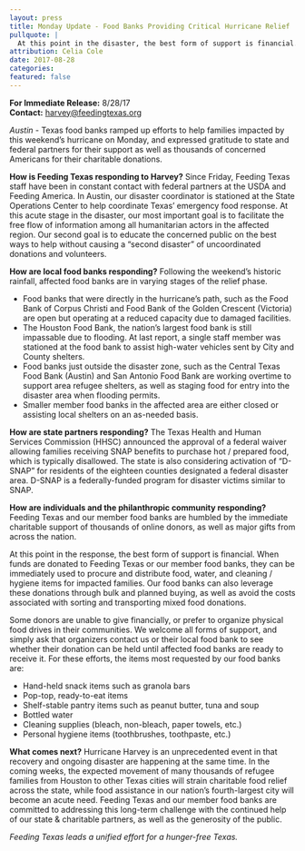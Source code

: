 ```yaml
---
layout: press
title: Monday Update - Food Banks Providing Critical Hurricane Relief
pullquote: | 
  At this point in the disaster, the best form of support is financial.
attribution: Celia Cole
date: 2017-08-28
categories:
featured: false
---  
```

**For Immediate Release:** 8/28/17   
**Contact:** harvey@feedingtexas.org

*Austin* - Texas food banks ramped up efforts to help families impacted by this weekend’s hurricane on Monday, and expressed gratitude to state and federal partners for their support as well as thousands of concerned Americans for their charitable donations.

**How is Feeding Texas responding to Harvey?**
Since Friday, Feeding Texas staff have been in constant contact with federal partners at the USDA and Feeding America. In Austin, our disaster coordinator is stationed at the State Operations Center to help coordinate Texas’ emergency food response. At this acute stage in the disaster, our most important goal is to facilitate the free flow of information among all humanitarian actors in the affected region. Our second goal is to educate the concerned public on the best ways to help without causing a “second disaster” of uncoordinated donations and volunteers.

**How are local food banks responding?**
Following the weekend’s historic rainfall, affected food banks are in varying stages of the relief phase.    
       
* Food banks that were directly in the hurricane’s path, such as the Food Bank of Corpus Christi and Food Bank of the Golden Crescent (Victoria) are open but operating at a reduced capacity due to damaged facilities.
* The Houston Food Bank, the nation’s largest food bank is still impassable due to flooding. At last report, a single staff member was stationed at the food bank to assist high-water vehicles sent by City and County shelters.
* Food banks just outside the disaster zone, such as the Central Texas Food Bank (Austin) and San Antonio Food Bank are working overtime to support area refugee shelters, as well as staging food for entry into the disaster area when flooding permits.
* Smaller member food banks in the affected area are either closed or assisting local shelters on an as-needed basis.

**How are state partners responding?**
The Texas Health and Human Services Commission (HHSC) announced the approval of a federal waiver allowing families receiving SNAP benefits to purchase hot / prepared food, which is typically disallowed. The state is also considering activation of “D-SNAP” for residents of the eighteen counties designated a federal disaster area. D-SNAP is a federally-funded program for disaster victims similar to SNAP. 

**How are individuals and the philanthropic community responding?**
Feeding Texas and our member food banks are humbled by the immediate charitable support of thousands of online donors, as well as major gifts from across the nation.

At this point in the response, the best form of support is financial. When funds are donated to Feeding Texas or our member food banks, they can be immediately used to procure and distribute food, water, and cleaning / hygiene items for impacted families. Our food banks can also leverage these donations through bulk and planned buying, as well as avoid the costs associated with sorting and transporting mixed food donations.

Some donors are unable to give financially, or prefer to organize physical food drives in their communities. We welcome all forms of support, and simply ask that organizers contact us or their local food bank to see whether their donation can be held until affected food banks are ready to receive it. For these efforts, the items most requested by our food banks are:     
      
* Hand-held snack items such as granola bars
* Pop-top, ready-to-eat items
* Shelf-stable pantry items such as peanut butter, tuna and soup
* Bottled water
* Cleaning supplies (bleach, non-bleach, paper towels, etc.)
* Personal hygiene items (toothbrushes, toothpaste, etc.)

**What comes next?**
Hurricane Harvey is an unprecedented event in that recovery and ongoing disaster are happening at the same time. In the coming weeks, the expected movement of many thousands of refugee families from Houston to other Texas cities will strain charitable food relief across the state, while food assistance in our nation’s fourth-largest city will become an acute need. Feeding Texas and our member food banks are committed to addressing this long-term challenge with the continued help of our state & charitable partners, as well as the generosity of the public.

*Feeding Texas leads a unified effort for a hunger-free Texas.*

##
